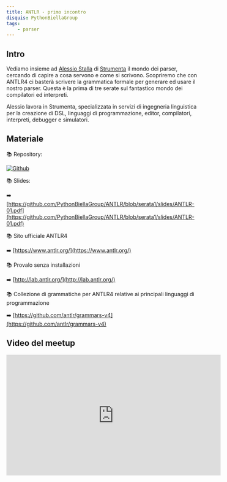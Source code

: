 ```yaml
---
title: ANTLR - primo incontro
disquis: PythonBiellaGroup
tags:
    - parser
---
```


## Intro
Vediamo insieme ad [Alessio Stalla](https://www.linkedin.com/in/alessiostalla/) di [Strumenta](https://strumenta.com/) il mondo dei parser, cercando di capire a cosa servono e come si scrivono.
Scopriremo che con ANTLR4 ci basterà scrivere la grammatica formale per generare ed usare il nostro parser.
Questa è la prima di tre serate sul fantastico mondo dei compilatori ed interpreti.

Alessio lavora in Strumenta, specializzata in servizi di ingegneria linguistica per la creazione di DSL, linguaggi di programmazione, editor, compilatori, interpreti, debugger e simulatori.

## Materiale

📚 Repository:

[![Github](https://img.shields.io/badge/GitHub-181717.svg?style=for-the-badge&logo=GitHub&logoColor=white)](https://github.com/PythonBiellaGroup/ANTLR/tree/serata1)

📚 Slides:

➡️ [https://github.com/PythonBiellaGroup/ANTLR/blob/serata1/slides/ANTLR-01.pdf](https://github.com/PythonBiellaGroup/ANTLR/blob/serata1/slides/ANTLR-01.pdf)

📚 Sito ufficiale ANTLR4

➡️ [https://www.antlr.org/](https://www.antlr.org/)

📚 Provalo senza installazioni

➡️ [http://lab.antlr.org/](http://lab.antlr.org/)

📚 Collezione di grammatiche per ANTLR4 relative ai principali linguaggi di programmazione 

➡️ [https://github.com/antlr/grammars-v4](https://github.com/antlr/grammars-v4)

## Video del meetup

<iframe width="560" height="315" src="https://www.youtube.com/embed/QI0uj7G8b6o" title="YouTube video player" frameborder="0" allow="accelerometer; autoplay; clipboard-write; encrypted-media; gyroscope; picture-in-picture; web-share" allowfullscreen></iframe>